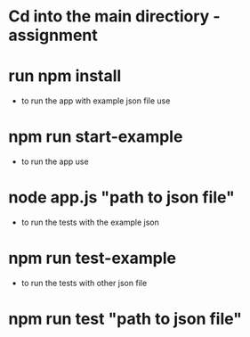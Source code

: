 # Cd into the main directiory - assignment
# run npm install
- to run the app with example json file use
# npm run start-example
- to run the app use
# node app.js "path to json file"
- to run the tests with the example json
# npm run test-example
- to run the tests with other json file
# npm run test "path to json file"
